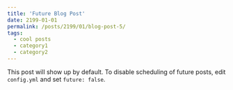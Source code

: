 ```yaml
---
title: 'Future Blog Post'
date: 2199-01-01
permalink: /posts/2199/01/blog-post-5/
tags:
  - cool posts
  - category1
  - category2
---
```


This post will show up by default. To disable scheduling of future posts, edit `config.yml` and set `future: false`. 

